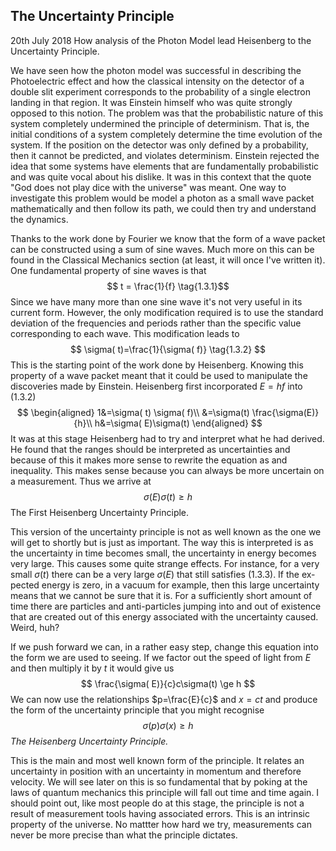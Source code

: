 ## The Uncertainty Principle
20th July 2018
How analysis of the Photon Model lead Heisenberg to the Uncertainty Principle.

We have seen how the photon model was successful in describing the Photoelectric effect and how the classical intensity on the detector of a double slit experiment corresponds to the probability of a single electron landing in that region. It was Einstein himself who was quite strongly opposed to this notion. The problem was that the probabilistic nature of this system completely undermined the principle of determinism. That is, the initial conditions of a system completely determine the time evolution of the system. If the position on the detector was only defined by a probability, then it cannot be predicted, and violates determinism. Einstein rejected the idea that some systems have elements that are fundamentally probabilistic and was quite vocal about his dislike. It was in this context that the quote "God does not play dice with the universe" was meant.
One way to investigate this problem would be model a photon as a small wave packet mathematically and then follow its path, we could then try and understand the dynamics. 

Thanks to the work done by Fourier we know that the form of a wave packet can be constructed using a sum of sine waves. Much more on this can be found in the Classical Mechanics section (at least, it will once I've written it). One fundamental property of sine waves is that
$$  t = \frac{1}{f} \tag{1.3.1}$$
Since we have many more than one sine wave it's not very useful in its current form. However, the only modification required is to use the standard deviation of the frequencies and periods rather than the specific value corresponding to each wave. This modification leads to
$$
    \sigma( t)=\frac{1}{\sigma( f)} \tag{1.3.2}
$$
This is the starting point of the work done by Heisenberg. Knowing this property of a wave packet meant that it could be used to manipulate the discoveries made by Einstein. Heisenberg first incorporated $E=hf$ into $(1.3.2)$
$$   \begin{aligned}
    1&=\sigma( t) \sigma( f)\\
    &=\sigma(t) \frac{\sigma(E)}{h}\\
    h&=\sigma( E)\sigma(t) 
    \end{aligned}  $$
It was at this stage Heisenberg had to try and interpret what he had derived. He found that the ranges should be interpreted as uncertainties and because of this it makes more sense to rewrite the equation as and inequality. This makes sense because you can always be more uncertain on a measurement. Thus we arrive at 
$$
\sigma( E)\sigma( t) \ge h \tag{1.3.3}
$$
The First Heisenberg Uncertainty Principle. 


This version of the uncertainty principle is not as well known as the one we will get to shortly but is just as important. The way this is interpreted is as the uncertainty in time becomes small, the uncertainty in energy becomes very large. This causes some quite strange effects. For instance, for a very small $\sigma(t)$ there can be a very large $\sigma(E)$ that still satisfies $(1.3.3)$. If the ex-pected energy is zero, in a vacuum for example, then this large uncertainty means that we cannot be sure that it is. For a sufficiently short amount of time there are particles and anti-particles jumping into and out of existence that are created out of this energy associated with the uncertainty caused. Weird, huh?


If we push forward we can, in a rather easy step, change this equation into the form we are used to seeing. If we factor out the speed of light from $E$ and then multiply it by $t$ it would give us
$$
    \frac{\sigma( E)}{c}c\sigma(t)  \ge h
$$
We can now use the relationships $p=\frac{E}{c}$ and $x=ct$ and produce the form of the uncertainty principle that you might recognise
$$
\sigma(p)\sigma(x) \ge h \tag{1.3.4}
$$
*The Heisenberg Uncertainty Principle.* 


This is the main and most well known form of the principle. It relates an uncertainty in position with an uncertainty in momentum and therefore velocity. We will see later on this is so fundamental that by poking at the laws of quantum mechanics this principle will fall out time and time again. 
I should point out, like most people do at this stage, the principle is not a result of measurement tools having associated errors. This is an intrinsic property of the universe. No mattter how hard we try, measurements can never be more precise than what the principle dictates.
